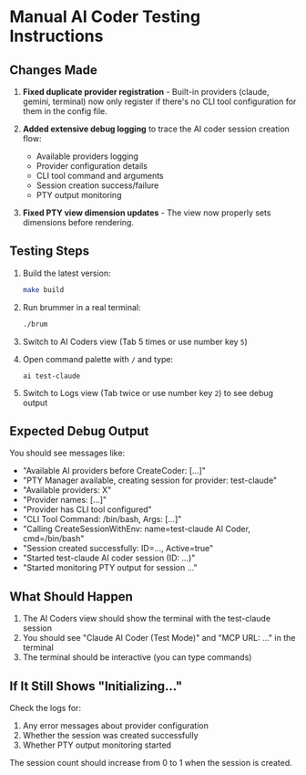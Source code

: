 # Manual AI Coder Testing Instructions

## Changes Made

1. **Fixed duplicate provider registration** - Built-in providers (claude, gemini, terminal) now only register if there's no CLI tool configuration for them in the config file.

2. **Added extensive debug logging** to trace the AI coder session creation flow:
   - Available providers logging
   - Provider configuration details
   - CLI tool command and arguments
   - Session creation success/failure
   - PTY output monitoring

3. **Fixed PTY view dimension updates** - The view now properly sets dimensions before rendering.

## Testing Steps

1. Build the latest version:
   ```bash
   make build
   ```

2. Run brummer in a real terminal:
   ```bash
   ./brum
   ```

3. Switch to AI Coders view (Tab 5 times or use number key `5`)

4. Open command palette with `/` and type:
   ```
   ai test-claude
   ```

5. Switch to Logs view (Tab twice or use number key `2`) to see debug output

## Expected Debug Output

You should see messages like:
- "Available AI providers before CreateCoder: [...]"
- "PTY Manager available, creating session for provider: test-claude"
- "Available providers: X"
- "Provider names: [...]"
- "Provider has CLI tool configured"
- "CLI Tool Command: /bin/bash, Args: [...]"
- "Calling CreateSessionWithEnv: name=test-claude AI Coder, cmd=/bin/bash"
- "Session created successfully: ID=..., Active=true"
- "Started test-claude AI coder session (ID: ...)"
- "Started monitoring PTY output for session ..."

## What Should Happen

1. The AI Coders view should show the terminal with the test-claude session
2. You should see "Claude AI Coder (Test Mode)" and "MCP URL: ..." in the terminal
3. The terminal should be interactive (you can type commands)

## If It Still Shows "Initializing..."

Check the logs for:
1. Any error messages about provider configuration
2. Whether the session was created successfully
3. Whether PTY output monitoring started

The session count should increase from 0 to 1 when the session is created.